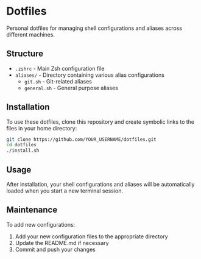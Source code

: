 # Dotfiles

Personal dotfiles for managing shell configurations and aliases across different machines.

## Structure

- `.zshrc` - Main Zsh configuration file
- `aliases/` - Directory containing various alias configurations
  - `git.sh` - Git-related aliases
  - `general.sh` - General purpose aliases

## Installation

To use these dotfiles, clone this repository and create symbolic links to the files in your home directory:

```bash
git clone https://github.com/YOUR_USERNAME/dotfiles.git
cd dotfiles
./install.sh
```

## Usage

After installation, your shell configurations and aliases will be automatically loaded when you start a new terminal session.

## Maintenance

To add new configurations:
1. Add your new configuration files to the appropriate directory
2. Update the README.md if necessary
3. Commit and push your changes 